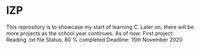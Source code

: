 # IZP
This reprository is to showcase my start of learning C. Later on, there will be more projects as the school year continues.
As of now:
First project: Reading .txt file
               Status: 80 % completed
               Deadline: 15th November 2020

